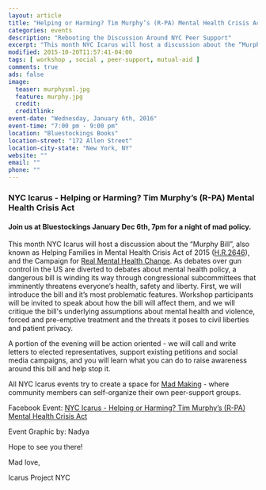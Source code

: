 ```yaml
---
layout: article
title: "Helping or Harming? Tim Murphy’s (R-PA) Mental Health Crisis Act"
categories: events
description: "Rebooting the Discussion Around NYC Peer Support"
excerpt: "This month NYC Icarus will host a discussion about the “Murphy Bill”, also known as Helping Families in Mental Health Crisis Act of 2015 (H.R.2646 http://murphy.house.gov/helpingfamiliesinmentalhealthcrisisact), and the Campaign for Real Mental Health Change (http://realmhchange.org/)."
modified: 2015-10-20T11:57:41-04:00
tags: [ workshop , social , peer-support, mutual-aid ]
comments: true
ads: false
image:
  teaser: murphysml.jpg
  feature: murphy.jpg
  credit: 
  creditlink: 
event-date: "Wednesday, January 6th, 2016"
event-time: "7:00 pm - 9:00 pm"
location: "Bluestockings Books"
location-street: "172 Allen Street"
location-city-state: "New York, NY"
website: ""
email: ""
phone: ""
---
```

### NYC Icarus - Helping or Harming? Tim Murphy’s (R-PA) Mental Health Crisis Act

#### Join us at Bluestockings January Dec 6th, 7pm for a night of mad policy.

This month NYC Icarus will host a discussion about the “Murphy Bill”, also known as Helping Families in Mental Health Crisis Act of 2015 ([H.R.2646](http://murphy.house.gov/helpingfamiliesinmentalhealthcrisisact)), and the Campaign for [Real Mental Health Change](http://realmhchange.org/). As debates over gun control in the US are diverted to debates about mental health policy, a dangerous bill is winding its way through congressional subcommittees that imminently threatens everyone’s health, safety and liberty. First, we will introduce the bill and it’s most problematic features. Workshop participants will be invited to speak about how the bill will affect them, and we will critique the bill's underlying assumptions about mental health and violence, forced and pre-emptive treatment and the threats it poses to civil liberties and patient privacy. 

A portion of the evening will be action oriented - we will call and write letters to elected representatives, support existing petitions and social media campaigns, and you will learn what you can do to raise awareness around this bill and help stop it.

All NYC Icarus events try to create a space for [Mad Making](http://nycicarus.org/events/madmaking/) - where community members can self-organize their own peer-support groups.

Facebook Event: [NYC Icarus - Helping or Harming? Tim Murphy’s (R-PA) Mental Health Crisis Act](https://www.facebook.com/events/1183598028320487/)

Event Graphic by: Nadya

Hope to see you there!

Mad love,

Icarus Project NYC
